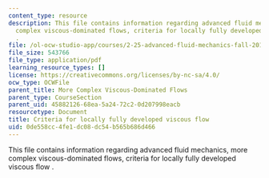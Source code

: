 ```yaml
---
content_type: resource
description: This file contains information regarding advanced fluid mechanics, more
  complex viscous-dominated flows, criteria for locally fully developed viscous flow
  .
file: /ol-ocw-studio-app/courses/2-25-advanced-fluid-mechanics-fall-2013/0de558cc4fe1dc08dc54b565b686d466_MIT2_25F13_Criteriaviscous.pdf
file_size: 543766
file_type: application/pdf
learning_resource_types: []
license: https://creativecommons.org/licenses/by-nc-sa/4.0/
ocw_type: OCWFile
parent_title: More Complex Viscous-Dominated Flows
parent_type: CourseSection
parent_uid: 45882126-68ea-5a24-72c2-0d207998eacb
resourcetype: Document
title: Criteria for locally fully developed viscous flow
uid: 0de558cc-4fe1-dc08-dc54-b565b686d466
---
```

This file contains information regarding advanced fluid mechanics, more complex viscous-dominated flows, criteria for locally fully developed viscous flow .